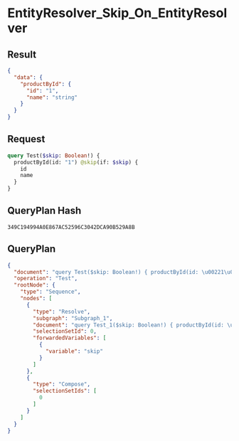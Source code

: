 # EntityResolver_Skip_On_EntityResolver

## Result

```json
{
  "data": {
    "productById": {
      "id": "1",
      "name": "string"
    }
  }
}
```

## Request

```graphql
query Test($skip: Boolean!) {
  productById(id: "1") @skip(if: $skip) {
    id
    name
  }
}
```

## QueryPlan Hash

```text
349C194994A0E867AC52596C3042DCA90B529A8B
```

## QueryPlan

```json
{
  "document": "query Test($skip: Boolean!) { productById(id: \u00221\u0022) @skip(if: $skip) { id name } }",
  "operation": "Test",
  "rootNode": {
    "type": "Sequence",
    "nodes": [
      {
        "type": "Resolve",
        "subgraph": "Subgraph_1",
        "document": "query Test_1($skip: Boolean!) { productById(id: \u00221\u0022) @skip(if: $skip) { id name } }",
        "selectionSetId": 0,
        "forwardedVariables": [
          {
            "variable": "skip"
          }
        ]
      },
      {
        "type": "Compose",
        "selectionSetIds": [
          0
        ]
      }
    ]
  }
}
```

